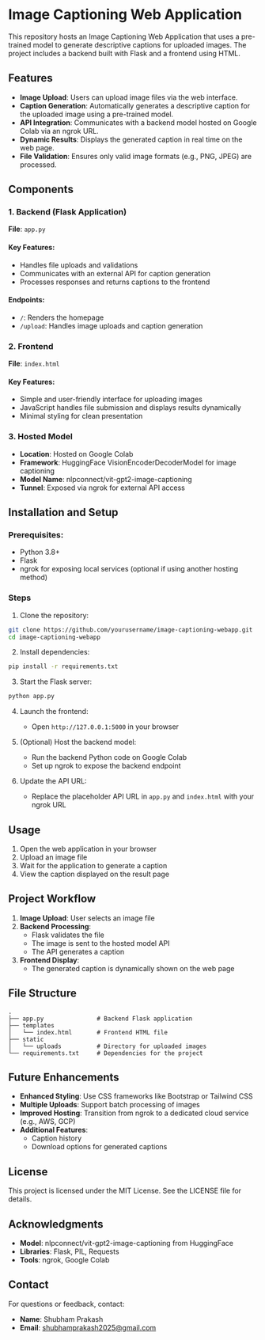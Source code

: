 # Image Captioning Web Application

This repository hosts an Image Captioning Web Application that uses a pre-trained model to generate descriptive captions for uploaded images. The project includes a backend built with Flask and a frontend using HTML.

## Features

- **Image Upload**: Users can upload image files via the web interface.
- **Caption Generation**: Automatically generates a descriptive caption for the uploaded image using a pre-trained model.
- **API Integration**: Communicates with a backend model hosted on Google Colab via an ngrok URL.
- **Dynamic Results**: Displays the generated caption in real time on the web page.
- **File Validation**: Ensures only valid image formats (e.g., PNG, JPEG) are processed.

## Components

### 1. Backend (Flask Application)

**File**: `app.py`

#### Key Features:
- Handles file uploads and validations
- Communicates with an external API for caption generation
- Processes responses and returns captions to the frontend

#### Endpoints:
- `/`: Renders the homepage
- `/upload`: Handles image uploads and caption generation

### 2. Frontend

**File**: `index.html`

#### Key Features:
- Simple and user-friendly interface for uploading images
- JavaScript handles file submission and displays results dynamically
- Minimal styling for clean presentation

### 3. Hosted Model

- **Location**: Hosted on Google Colab
- **Framework**: HuggingFace VisionEncoderDecoderModel for image captioning
- **Model Name**: nlpconnect/vit-gpt2-image-captioning
- **Tunnel**: Exposed via ngrok for external API access

## Installation and Setup

### Prerequisites:
- Python 3.8+
- Flask
- ngrok for exposing local services (optional if using another hosting method)

### Steps

1. Clone the repository:
```bash
git clone https://github.com/yourusername/image-captioning-webapp.git
cd image-captioning-webapp
```

2. Install dependencies:
```bash
pip install -r requirements.txt
```

3. Start the Flask server:
```bash
python app.py
```

4. Launch the frontend:
   - Open `http://127.0.0.1:5000` in your browser

5. (Optional) Host the backend model:
   - Run the backend Python code on Google Colab
   - Set up ngrok to expose the backend endpoint

6. Update the API URL:
   - Replace the placeholder API URL in `app.py` and `index.html` with your ngrok URL

## Usage

1. Open the web application in your browser
2. Upload an image file
3. Wait for the application to generate a caption
4. View the caption displayed on the result page

## Project Workflow

1. **Image Upload**: User selects an image file
2. **Backend Processing**:
   - Flask validates the file
   - The image is sent to the hosted model API
   - The API generates a caption
3. **Frontend Display**:
   - The generated caption is dynamically shown on the web page

## File Structure

```
.
├── app.py               # Backend Flask application
├── templates
│   └── index.html       # Frontend HTML file
├── static
│   └── uploads          # Directory for uploaded images
└── requirements.txt     # Dependencies for the project
```

## Future Enhancements

- **Enhanced Styling**: Use CSS frameworks like Bootstrap or Tailwind CSS
- **Multiple Uploads**: Support batch processing of images
- **Improved Hosting**: Transition from ngrok to a dedicated cloud service (e.g., AWS, GCP)
- **Additional Features**:
  - Caption history
  - Download options for generated captions

## License

This project is licensed under the MIT License. See the LICENSE file for details.

## Acknowledgments

- **Model**: nlpconnect/vit-gpt2-image-captioning from HuggingFace
- **Libraries**: Flask, PIL, Requests
- **Tools**: ngrok, Google Colab

## Contact

For questions or feedback, contact:
- **Name**: Shubham Prakash
- **Email**: shubhamprakash2025@gmail.com
